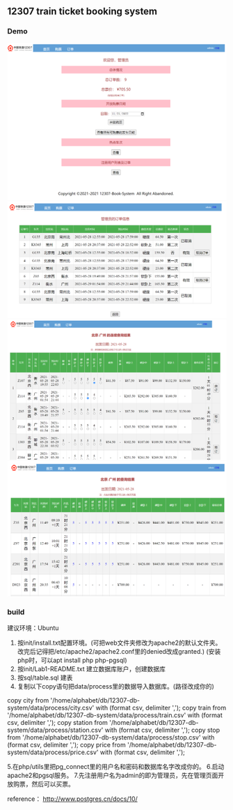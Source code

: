 ## 12307 train ticket booking system
### Demo
![img1](./images/show1.png)
![img2](./images/show2.png)
![img3](./images/show3.png)
![img4](./images/show4.png)
### build
建议环境：Ubuntu
1. 按init/install.txt配置环境。(可把web文件夹修改为apache2的默认文件夹。改完后记得把/etc/apache2/apache2.conf里的denied改成granted.)
(安装php时，可以apt install php php-pgsql)
2. 按init/Lab1-README.txt 建立数据库账户，创建数据库
3. 按sql/table.sql 建表
4. 复制以下copy语句把data/process里的数据导入数据库。(路径改成你的)

copy city from '/home/alphabet/db/12307-db-system/data/process/city.csv' with (format csv, delimiter ',');
copy train from '/home/alphabet/db/12307-db-system/data/process/train.csv' with (format csv, delimiter ',');
copy station from '/home/alphabet/db/12307-db-system/data/process/station.csv' with (format csv, delimiter ',');
copy stop from '/home/alphabet/db/12307-db-system/data/process/stop.csv' with (format csv, delimiter ',');
copy price from '/home/alphabet/db/12307-db-system/data/process/price.csv' with (format csv, delimiter ',');

5.在php/utils里把pg_connect里的用户名和密码和数据库名字改成你的。
6.启动apache2和pgsql服务。
7.先注册用户名为admin的即为管理员，先在管理页面开放购票，然后可以买票。

reference：
http://www.postgres.cn/docs/10/
